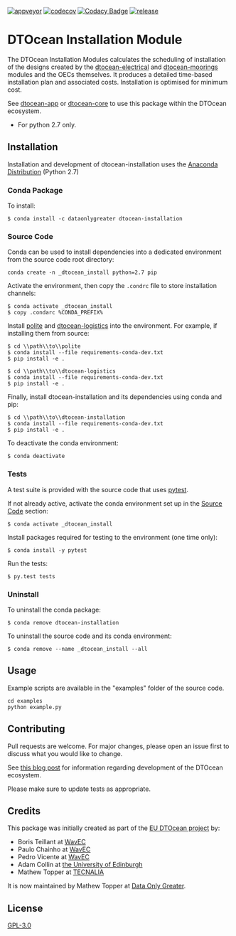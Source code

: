 [![appveyor](https://ci.appveyor.com/api/projects/status/github/DTOcean/dtocean-installation?branch=master&svg=true)](https://ci.appveyor.com/project/DTOcean/dtocean-installation)
[![codecov](https://codecov.io/gh/DTOcean/dtocean-installation/branch/master/graph/badge.svg)](https://codecov.io/gh/DTOcean/dtocean-installation)
[![Codacy Badge](https://api.codacy.com/project/badge/Grade/bb34506cc82f4df883178a6e64619eaf)](https://www.codacy.com/project/H0R5E/dtocean-installation/dashboard?utm_source=github.com&amp;utm_medium=referral&amp;utm_content=DTOcean/dtocean-installation&amp;utm_campaign=Badge_Grade_Dashboard&amp;branchId=8410911)
[![release](https://img.shields.io/github/release/DTOcean/dtocean-installation.svg)](https://github.com/DTOcean/dtocean-installation/releases/latest)

# DTOcean Installation Module

The DTOcean Installation Modules calculates the scheduling of installation of 
the designs created by the [dtocean-electrical]( 
https://github.com/DTOcean/dtocean-electrical) and [dtocean-moorings]( 
https://github.com/DTOcean/dtocean-moorings) modules and the OECs themselves. 
It produces a detailed time-based installation plan and associated costs. 
Installation is optimised for minimum cost. 

See [dtocean-app](https://github.com/DTOcean/dtocean-app) or [dtocean-core](
https://github.com/DTOcean/dtocean-app) to use this package within the DTOcean
ecosystem.

* For python 2.7 only.

## Installation

Installation and development of dtocean-installation uses the [Anaconda 
Distribution](https://www.anaconda.com/distribution/) (Python 2.7)

### Conda Package

To install:

```
$ conda install -c dataonlygreater dtocean-installation
```

### Source Code

Conda can be used to install dependencies into a dedicated environment from
the source code root directory:

```
conda create -n _dtocean_install python=2.7 pip
```

Activate the environment, then copy the `.condrc` file to store installation  
channels:

```
$ conda activate _dtocean_install
$ copy .condarc %CONDA_PREFIX%
```

Install [polite](https://github.com/DTOcean/polite) and [dtocean-logistics](
https://github.com/DTOcean/dtocean-logistics) into the environment. For 
example, if installing them from source:

```
$ cd \\path\\to\\polite
$ conda install --file requirements-conda-dev.txt
$ pip install -e .
```

```
$ cd \\path\\to\\dtocean-logistics
$ conda install --file requirements-conda-dev.txt
$ pip install -e .
```

Finally, install dtocean-installation and its dependencies using conda and pip:

```
$ cd \\path\\to\\dtocean-installation
$ conda install --file requirements-conda-dev.txt
$ pip install -e .
```

To deactivate the conda environment:

```
$ conda deactivate
```

### Tests

A test suite is provided with the source code that uses [pytest](
https://docs.pytest.org).

If not already active, activate the conda environment set up in the [Source 
Code](#source-code) section:

```
$ conda activate _dtocean_install
```

Install packages required for testing to the environment (one time only):

```
$ conda install -y pytest
```

Run the tests:

``` 
$ py.test tests
```

### Uninstall

To uninstall the conda package:

```
$ conda remove dtocean-installation
```

To uninstall the source code and its conda environment:

```
$ conda remove --name _dtocean_install --all
```

## Usage

Example scripts are available in the "examples" folder of the source code.

```
cd examples
python example.py
```

## Contributing

Pull requests are welcome. For major changes, please open an issue first to
discuss what you would like to change.

See [this blog post](
https://www.dataonlygreater.com/latest/professional/2017/03/09/dtocean-development-change-management/)
for information regarding development of the DTOcean ecosystem.

Please make sure to update tests as appropriate.

## Credits

This package was initially created as part of the [EU DTOcean project](
https://www.dtoceanplus.eu/About-DTOceanPlus/History) by:

 * Boris Teillant at [WavEC](https://www.wavec.org/)
 * Paulo Chainho at [WavEC](https://www.wavec.org/)
 * Pedro Vicente at [WavEC](https://www.wavec.org/)
 * Adam Collin at [the University of Edinburgh](https://www.ed.ac.uk/)
 * Mathew Topper at [TECNALIA](https://www.tecnalia.com)

It is now maintained by Mathew Topper at [Data Only Greater](
https://www.dataonlygreater.com/).

## License

[GPL-3.0](https://choosealicense.com/licenses/gpl-3.0/)
